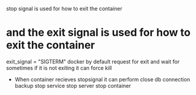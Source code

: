 stop signal is used for how to exit the container
# and the exit signal is used for how to exit the container
exit_signal = "SIGTERM"
docker by default request for exit and wait for sometimes
if it is not exiting it can force kill

* When container recieves stopsignal it can perform
    close db connection
    backup
    stop service
    stop server
    stop container
    